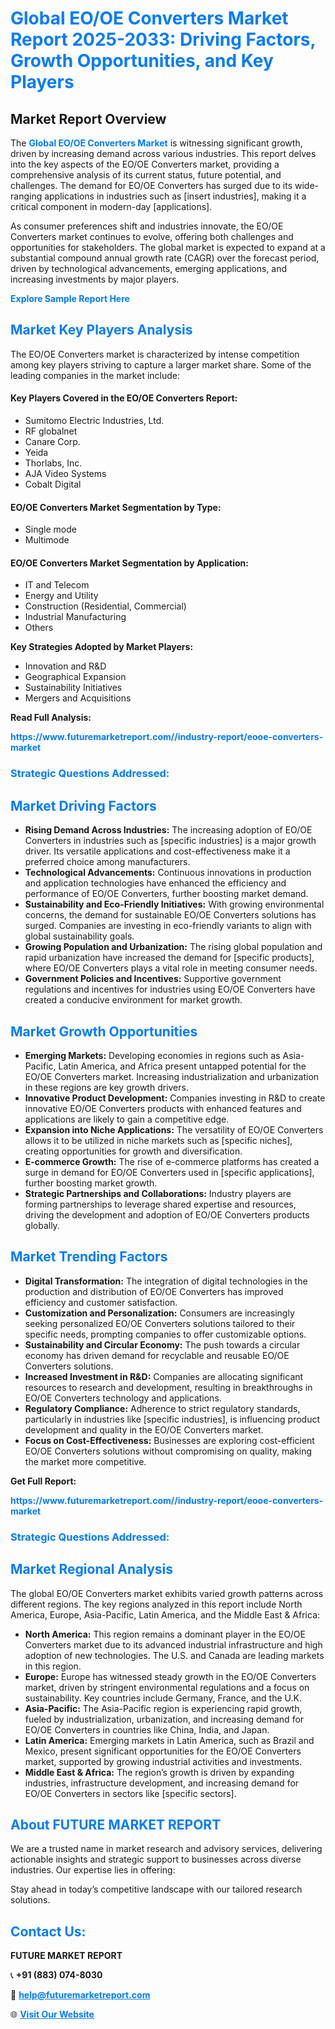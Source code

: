 <h1 style="color: #007BFF;">Global EO/OE Converters Market Report 2025-2033: Driving Factors, Growth Opportunities, and Key Players</h1>

<section id="overview">
<h2>Market Report Overview</h2>
<p>The <a href="https://www.futuremarketreport.com//industry-report/eooe-converters-market" style="color: #007BFF; text-decoration: none;"><strong>Global EO/OE Converters Market</strong></a> is witnessing significant growth, driven by increasing demand across various industries. This report delves into the key aspects of the EO/OE Converters market, providing a comprehensive analysis of its current status, future potential, and challenges. The demand for EO/OE Converters has surged due to its wide-ranging applications in industries such as [insert industries], making it a critical component in modern-day [applications].</p>
<p>As consumer preferences shift and industries innovate, the EO/OE Converters market continues to evolve, offering both challenges and opportunities for stakeholders. The global market is expected to expand at a substantial compound annual growth rate (CAGR) over the forecast period, driven by technological advancements, emerging applications, and increasing investments by major players.</p>
</section>

<section id="overview">
<p><a href="https://www.futuremarketreport.com//request-sample/reportId=81284" style="color: #007BFF; text-decoration: none;"><strong>Explore Sample Report Here</strong></a></p>
</section>

<section id="key-players">
<h2 style="color: #007BFF;">Market Key Players Analysis</h2>
<p>The EO/OE Converters market is characterized by intense competition among key players striving to capture a larger market share. Some of the leading companies in the market include:</p>
<h4>Key Players Covered in the EO/OE Converters Report:</h4>
<ul><li>Sumitomo Electric Industries, Ltd.</li><li>RF globalnet</li><li>Canare Corp.</li><li>Yeida</li><li>Thorlabs, Inc.</li><li>AJA Video Systems</li><li>Cobalt Digital</li></ul>
<h4>EO/OE Converters Market Segmentation by Type:</h4>
<ul><li>Single mode</li><li>Multimode</li></ul>

<h4>EO/OE Converters Market Segmentation by Application:</h4>
<ul><li>IT and Telecom</li><li>Energy and Utility</li><li>Construction (Residential, Commercial)</li><li>Industrial Manufacturing</li><li>Others</li></ul>
<p><strong>Key Strategies Adopted by Market Players:</strong></p>
<ul>
<li>Innovation and R&D</li>
<li>Geographical Expansion</li>
<li>Sustainability Initiatives</li>
<li>Mergers and Acquisitions</li>
</ul>
</section>

<section>
<p><strong>Read Full Analysis: </strong></p><a href="https://www.futuremarketreport.com//industry-report/eooe-converters-market" style="color: #007BFF; text-decoration: none;"><strong>https://www.futuremarketreport.com//industry-report/eooe-converters-market</strong></a>
<h3 style="color: #007BFF;">Strategic Questions Addressed:</h3>
</section>

<section id="driving-factors">
<h2 style="color: #007BFF;">Market Driving Factors</h2>
<ul>
<li><strong>Rising Demand Across Industries:</strong> The increasing adoption of EO/OE Converters in industries such as [specific industries] is a major growth driver. Its versatile applications and cost-effectiveness make it a preferred choice among manufacturers.</li>
<li><strong>Technological Advancements:</strong> Continuous innovations in production and application technologies have enhanced the efficiency and performance of EO/OE Converters, further boosting market demand.</li>
<li><strong>Sustainability and Eco-Friendly Initiatives:</strong> With growing environmental concerns, the demand for sustainable EO/OE Converters solutions has surged. Companies are investing in eco-friendly variants to align with global sustainability goals.</li>
<li><strong>Growing Population and Urbanization:</strong> The rising global population and rapid urbanization have increased the demand for [specific products], where EO/OE Converters plays a vital role in meeting consumer needs.</li>
<li><strong>Government Policies and Incentives:</strong> Supportive government regulations and incentives for industries using EO/OE Converters have created a conducive environment for market growth.</li>
</ul>
</section>

<section id="growth-opportunities">
<h2 style="color: #007BFF;">Market Growth Opportunities</h2>
<ul>
<li><strong>Emerging Markets:</strong> Developing economies in regions such as Asia-Pacific, Latin America, and Africa present untapped potential for the EO/OE Converters market. Increasing industrialization and urbanization in these regions are key growth drivers.</li>
<li><strong>Innovative Product Development:</strong> Companies investing in R&D to create innovative EO/OE Converters products with enhanced features and applications are likely to gain a competitive edge.</li>
<li><strong>Expansion into Niche Applications:</strong> The versatility of EO/OE Converters allows it to be utilized in niche markets such as [specific niches], creating opportunities for growth and diversification.</li>
<li><strong>E-commerce Growth:</strong> The rise of e-commerce platforms has created a surge in demand for EO/OE Converters used in [specific applications], further boosting market growth.</li>
<li><strong>Strategic Partnerships and Collaborations:</strong> Industry players are forming partnerships to leverage shared expertise and resources, driving the development and adoption of EO/OE Converters products globally.</li>
</ul>
</section>

<section id="trending-factors">
<h2 style="color: #007BFF;">Market Trending Factors</h2>
<ul>
<li><strong>Digital Transformation:</strong> The integration of digital technologies in the production and distribution of EO/OE Converters has improved efficiency and customer satisfaction.</li>
<li><strong>Customization and Personalization:</strong> Consumers are increasingly seeking personalized EO/OE Converters solutions tailored to their specific needs, prompting companies to offer customizable options.</li>
<li><strong>Sustainability and Circular Economy:</strong> The push towards a circular economy has driven demand for recyclable and reusable EO/OE Converters solutions.</li>
<li><strong>Increased Investment in R&D:</strong> Companies are allocating significant resources to research and development, resulting in breakthroughs in EO/OE Converters technology and applications.</li>
<li><strong>Regulatory Compliance:</strong> Adherence to strict regulatory standards, particularly in industries like [specific industries], is influencing product development and quality in the EO/OE Converters market.</li>
<li><strong>Focus on Cost-Effectiveness:</strong> Businesses are exploring cost-efficient EO/OE Converters solutions without compromising on quality, making the market more competitive.</li>
</ul>
</section>

<section>
<p><strong>Get Full Report: </strong></p><a href="https://www.futuremarketreport.com//industry-report/eooe-converters-market" style="color: #007BFF; text-decoration: none;"><strong>https://www.futuremarketreport.com//industry-report/eooe-converters-market</strong></a>
<h3 style="color: #007BFF;">Strategic Questions Addressed:</h3>
</section>


<section id="regional-analysis">
<h2 style="color: #007BFF;">Market Regional Analysis</h2>
<p>The global EO/OE Converters market exhibits varied growth patterns across different regions. The key regions analyzed in this report include North America, Europe, Asia-Pacific, Latin America, and the Middle East & Africa:</p>
<ul>
<li><strong>North America:</strong> This region remains a dominant player in the EO/OE Converters market due to its advanced industrial infrastructure and high adoption of new technologies. The U.S. and Canada are leading markets in this region.</li>
<li><strong>Europe:</strong> Europe has witnessed steady growth in the EO/OE Converters market, driven by stringent environmental regulations and a focus on sustainability. Key countries include Germany, France, and the U.K.</li>
<li><strong>Asia-Pacific:</strong> The Asia-Pacific region is experiencing rapid growth, fueled by industrialization, urbanization, and increasing demand for EO/OE Converters in countries like China, India, and Japan.</li>
<li><strong>Latin America:</strong> Emerging markets in Latin America, such as Brazil and Mexico, present significant opportunities for the EO/OE Converters market, supported by growing industrial activities and investments.</li>
<li><strong>Middle East & Africa:</strong> The region’s growth is driven by expanding industries, infrastructure development, and increasing demand for EO/OE Converters in sectors like [specific sectors].</li>
</ul>
</section>

<footer>
<h2 style="color: #007BFF;">About FUTURE MARKET REPORT</h2>
<p>We are a trusted name in market research and advisory services, delivering actionable insights and strategic support to businesses across diverse industries. Our expertise lies in offering:</p>

<p>Stay ahead in today’s competitive landscape with our tailored research solutions.</p>

<h2 style="color: #007BFF;">Contact Us:</h2>
<p><strong>FUTURE MARKET REPORT</strong></p>
<p>📞 <strong>+91 (883) 074-8030</strong></p>
<p>📧 <strong><a href="mailto:help@futuremarketreport.com" style="color: #007BFF;">help@futuremarketreport.com</a></strong></p>
<p>🌐 <strong><a href="https://www.futuremarketreport.com/" style="color: #007BFF;">Visit Our Website</a></strong></p>
</footer>